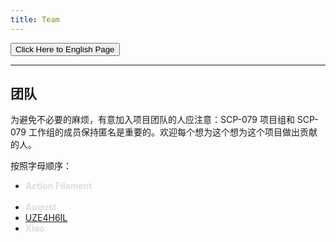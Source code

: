 ```yaml
---
title: Team
---
```


<style>
.key, .no {
    color: rgba(255,255,255,0.7);
    font-weight: normal;
}
</style>

<link rel="stylesheet" href="/css/chinese.css">
<button onmouseover="PlaySound('totop1')" onmouseout="StopSound('totop1')" onclick="window.location.href = '/team/';" class="en">Click Here to English Page</button>

---

## 团队

为避免不必要的麻烦，有意加入项目团队的人应注意：SCP-079 项目组和 SCP-079 工作组的成员保持匿名是重要的。欢迎每个想为这个想为这个项目做出贡献的人。

按照字母顺序：

- <a class="no" target="_blank" style="color: #ddd; font-weight: 700;">Action Filament</a> 
<a href="/action/" class="key" target="_blank">C9E1 46A8 B142 6D1C 8A8C 5B56 1F18 6244 E534 392E</a>
- <a class="no" target="_blank" style="color: #ddd; font-weight: 700;">August</a> 
<a href="/august/" class="key" target="_blank">D867 B82E B3C2 89A3 A4B9 99D7 0A33 C93F 0FA2 73FB</a>
- <a href="https://t.me/SCP_079_PM_BOT" target="_blank">UZE4H6IL</a>
<a href="/uze4h6il/" class="key" target="_blank">AD6D 5622 8F5F B87F 2A24 60CC ACC0 64F9 3E44 E061</a>
- <a class="no" target="_blank" style="color: #ddd; font-weight: 700;">Xiao</a> 
<a href="/xiao/" class="key" target="_blank">C1BE CBF6 E0BD 06AF 7802 2F93 FED1 BA4A 7D9E 2E29</a>

<audio id="no_button" src="/audio/button/no.ogg"/>
<audio id="no_click" src="/audio/button/no_click.ogg"/>
<audio id="dooropen3" src="/audio/door/dooropen3.ogg"/>
<audio src="/audio/page/team.ogg" autoplay></audio>
